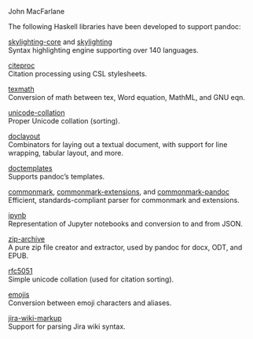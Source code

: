 John MacFarlane

The following Haskell libraries have been developed to support pandoc:

 [skylighting-core](https://hackage.haskell.org/package/skylighting-core) and [skylighting](https://hackage.haskell.org/package/skylighting)   
Syntax highlighting engine supporting over 140 languages.

 [citeproc](https://hackage.haskell.org/package/citeproc)   
Citation processing using CSL stylesheets.

[texmath](https://hackage.haskell.org/package/texmath)  
Conversion of math between tex, Word equation, MathML, and GNU eqn.

 [unicode-collation](https://hackage.haskell.org/package/unicode-collation)   
Proper Unicode collation (sorting).

 [doclayout](https://hackage.haskell.org/package/doclayout)   
Combinators for laying out a textual document, with support for line wrapping, tabular layout, and more.

 [doctemplates](https://hackage.haskell.org/package/doctemplates)   
Supports pandoc’s templates.

 [commonmark](https://hackage.haskell.org/package/commonmark), [commonmark-extensions](https://hackage.haskell.org/package/commonmark-extensions), and [commonmark-pandoc](https://hackage.haskell.org/package/commonmark-pandoc)   
Efficient, standards-compliant parser for commonmark and extensions.

[ipynb](https://hackage.haskell.org/package/ipynb)  
Representation of Jupyter notebooks and conversion to and from JSON.

 [zip-archive](https://hackage.haskell.org/package/zip-archive)   
A pure zip file creator and extractor, used by pandoc for docx, ODT, and EPUB.

[rfc5051](https://hackage.haskell.org/package/rfc5051)  
Simple unicode collation (used for citation sorting).

[emojis](https://hackage.haskell.org/package/emojis)  
Conversion between emoji characters and aliases.

 [jira-wiki-markup](https://hackage.haskell.org/package/jira-wiki-markup)   
Support for parsing Jira wiki syntax.
